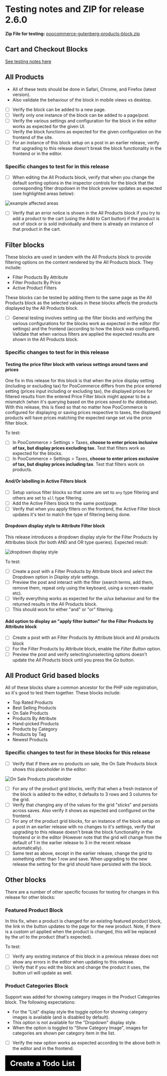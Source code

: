 # Testing notes and ZIP for release 2.6.0

**Zip File for testing:**
[poocommerce-gutenberg-products-block.zip](https://github.com/poocommerce/poocommerce-gutenberg-products-block/archive/v2.6.0.zip)

## Cart and Checkout Blocks

[See testing notes here](../cart-checkout/)

## All Products

-   All of these tests should be done in Safari, Chrome, and Firefox (latest version).
-   Also validate the behaviour of the block in mobile views vs desktop.

-   [ ] Verify the block can be added to a new page.
-   [ ] Verify only one instance of the block can be added to a page/post.
-   [ ] Verify the various settings and configuration for the block in the editor works as expected for the given UI.
-   [ ] Verify the block functions as expected for the given configuration on the frontend of the site.
-   [ ] For an instance of this block setup on a post in an earlier release, verify that upgrading to this release doesn't break the block functionality in the frontend or in the editor.

### Specific changes to test for in this release

-   [ ] When editing the All Products block, verify that when you change the default sorting options in the inspector controls for the block that the corresponding filter dropdown in the block preview updates as expected (see highlighted areas below):

![example affected areas](https://user-images.githubusercontent.com/2207451/71814247-15521400-307c-11ea-92da-8f4073492397.png)

-   [ ] Verify that an error notice is shown in the All Products block if you try to add a product to the cart (using the Add to Cart button) if the product is out of stock or is sold individually and there is already an instance of that product in the cart.

## Filter blocks

These blocks are used in tandem with the All Products block to provide filtering options on the content rendered by the All Products block. They include:

-   Filter Products By Attribute
-   Filter Products By Price
-   Active Product Filters

These blocks can be tested by adding them to the same page as the All Products block as the selected values in these blocks affects the products displayed by the All Products block.

-   [ ] General testing involves setting up the filter blocks and verifying the various configurations for the blocks work as expected in the editor (for settings) and the frontend (according to how the block was configured). Validate that when various filters are applied the expected results are shown in the All Products block.

### Specific changes to test for in this release

#### Testing the price filter block with various settings around taxes and prices

One fix in this release for this block is that when the price display setting (including or excluding tax) for PooCommerce differs from the price entered setting (prices input including or excluding tax), the displayed prices for filtered results from the entered Price Filter block might appear to be a mismatch (when it's querying based on the prices _saved to the database_). With this release, this is fixed so that no matter how PooCommerce is configured for displaying or saving prices respective to taxes, the displayed products will have prices matching the expected range set via the price filter block.

To test:

-   [ ] In PooCommerce > Settings > Taxes, **choose to enter prices inclusive of tax, but display prices excluding tax.** Test that filters work as expected for the blocks.
-   [ ] In PooCommerce > Settings > Taxes, **choose to enter prices exclusive of tax, but display prices including tax**. Test that filters work on products.

#### And/Or labelling in Active Filters block

-   [ ] Setup various filter blocks so that some are set to `any` type filtering and others are set to `all` type filtering.
-   [ ] Add the Active Filters block to the same post/page.
-   [ ] Verify that when you apply filters on the frontend, the Active Filter block updates it's text to match the type of filtering being done.

#### Dropdown display style to Attribute Filter block

This release introduces a dropdown display style for the Filter Products by Attributes block (for both AND and OR type queries). Expected result:

![dropdown display style](https://user-images.githubusercontent.com/3616980/69569869-db8ee780-0fbe-11ea-80f9-52fd95c9be20.gif)

To test:

-   [ ] Create a post with a Filter Products by Attribute block and select the Dropdown option in _Display style_ settings.
-   [ ] Preview the post and interact with the filter (search terms, add them, remove them, repeat only using the keyboard, using a screen-reader etc).
-   [ ] Verify everything works as expected for the ui/ux behaviour and for the returned results in the All Products block.
-   [ ] This should work for either "and" or "or" filtering.

#### Add option to display an "apply filter button" for the Filter Products by Attribute block

-   [ ] Create a post with an Filter Products by Attribute block and All products block
-   [ ] For the Filter Products by Attribute block, enable the _Filter Button_ option.
-   [ ] Preview the post and verify selecting/unselecting options doesn't update the _All Products_ block until you press the _Go_ button.

## All Product Grid based blocks

All of these blocks share a common ancestor for the PHP side registration, so it's good to test them together. These blocks include:

-   Top Rated Products
-   Best Selling Products
-   On Sale Products
-   Products By Attribute
-   Hand-picked Products
-   Products by Category
-   Products by Tag
-   Newest Products

### Specific changes to test for in these blocks for this release

-   [ ] Verify that if there are no products on sale, the On Sale Products block shows this placeholder in the editor:

![On Sale Products placeholder](https://user-images.githubusercontent.com/90977/71984453-c2fe2800-3220-11ea-9b6e-fd3c9ca2ece2.png)

-   [ ] For any of the product grid blocks, verify that when a fresh instance of the block is added to the editor, it defaults to 3 rows and 3 columns for the grid.
-   [ ] Verify that changing any of the values for the grid "sticks" and persists across saves. Also verify it shows as expected and configured on the frontend.
-   [ ] For any of the product grid blocks, for an instance of the block setup on a post in an earlier release with no changes to it's settings, verify that upgrading to this release doesn't break the block functionality in the frontend or in the editor (However note that the grid will change from the default of 1 in the earlier release to 3 in the recent release automatically).
-   [ ] Same test as above, except in the earlier release, change the grid to something other than 1 row and save. When upgrading to the new release the setting for the grid should have persisted with the block.

## Other blocks

There are a number of other specific focuses for testing for changes in this release for other blocks:

### Featured Product Block

In this fix, when a product is changed for an existing featured product block, the link in the button updates to the page for the new product. Note, if there is a custom url applied when the product is changed, this will be replaced by the url to the product (that's expected).

To test:

-   [ ] Verify any existing instance of this block in a previous release does not show any errors in the editor when updating to this release.
-   [ ] Verify that if you edit the block and change the product it uses, the button url will update as well.

### Product Categories Block

Support was added for showing category images in the Product Categories block. The following expectations:

-   For the "List" display style the toggle option for showing category images is available (and is disabled by default).
-   This option is not available for the "Dropdown" display style.
-   When the option is toggled to "Show Category Image", images for categories are shown per category item in the list.
-   [ ] Verify the new option works as expected according to the above both in the editor and in the frontend.

[![Create Todo list](https://raw.githubusercontent.com/senadir/todo-my-markdown/master/public/github-button.svg?sanitize=true)](https://git-todo.netlify.app/create)
